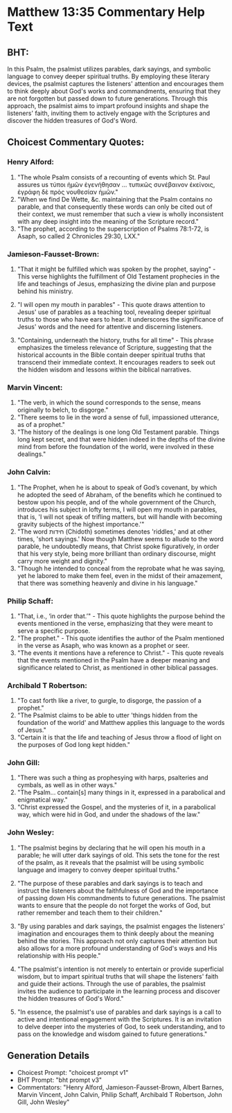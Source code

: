 # Matthew 13:35 Commentary Help Text

## BHT:
In this Psalm, the psalmist utilizes parables, dark sayings, and symbolic language to convey deeper spiritual truths. By employing these literary devices, the psalmist captures the listeners' attention and encourages them to think deeply about God's works and commandments, ensuring that they are not forgotten but passed down to future generations. Through this approach, the psalmist aims to impart profound insights and shape the listeners' faith, inviting them to actively engage with the Scriptures and discover the hidden treasures of God's Word.

## Choicest Commentary Quotes:
### Henry Alford:
1. "The whole Psalm consists of a recounting of events which St. Paul assures us τύποι ἡμῶν ἐγενήθησαν … τυπικῶς συνέβαινον ἐκείνοις, ἐγράφη δὲ πρὸς νουθεσίαν ἡμῶν." 
2. "When we find De Wette, &c. maintaining that the Psalm contains no parable, and that consequently these words can only be cited out of their context, we must remember that such a view is wholly inconsistent with any deep insight into the meaning of the Scripture record."
3. "The prophet, according to the superscription of Psalms 78:1-72, is Asaph, so called 2 Chronicles 29:30, LXX."

### Jamieson-Fausset-Brown:
1. "That it might be fulfilled which was spoken by the prophet, saying" - This verse highlights the fulfillment of Old Testament prophecies in the life and teachings of Jesus, emphasizing the divine plan and purpose behind his ministry.

2. "I will open my mouth in parables" - This quote draws attention to Jesus' use of parables as a teaching tool, revealing deeper spiritual truths to those who have ears to hear. It underscores the significance of Jesus' words and the need for attentive and discerning listeners.

3. "Containing, underneath the history, truths for all time" - This phrase emphasizes the timeless relevance of Scripture, suggesting that the historical accounts in the Bible contain deeper spiritual truths that transcend their immediate context. It encourages readers to seek out the hidden wisdom and lessons within the biblical narratives.

### Marvin Vincent:
1. "The verb, in which the sound corresponds to the sense, means originally to belch, to disgorge." 
2. "There seems to lie in the word a sense of full, impassioned utterance, as of a prophet." 
3. "The history of the dealings is one long Old Testament parable. Things long kept secret, and that were hidden indeed in the depths of the divine mind from before the foundation of the world, were involved in these dealings."

### John Calvin:
1. "The Prophet, when he is about to speak of God’s covenant, by which he adopted the seed of Abraham, of the benefits which he continued to bestow upon his people, and of the whole government of the Church, introduces his subject in lofty terms, I will open my mouth in parables, that is, 'I will not speak of trifling matters, but will handle with becoming gravity subjects of the highest importance.'" 
2. "The word חידות (Chidoth) sometimes denotes 'riddles,' and at other times, 'short sayings.' Now though Matthew seems to allude to the word parable, he undoubtedly means, that Christ spoke figuratively, in order that his very style, being more brilliant than ordinary discourse, might carry more weight and dignity."
3. "Though he intended to conceal from the reprobate what he was saying, yet he labored to make them feel, even in the midst of their amazement, that there was something heavenly and divine in his language."

### Philip Schaff:
1. "That, i.e., ‘in order that.’" - This quote highlights the purpose behind the events mentioned in the verse, emphasizing that they were meant to serve a specific purpose.
2. "The prophet." - This quote identifies the author of the Psalm mentioned in the verse as Asaph, who was known as a prophet or seer.
3. "The events it mentions have a reference to Christ." - This quote reveals that the events mentioned in the Psalm have a deeper meaning and significance related to Christ, as mentioned in other biblical passages.

### Archibald T Robertson:
1. "To cast forth like a river, to gurgle, to disgorge, the passion of a prophet." 
2. "The Psalmist claims to be able to utter 'things hidden from the foundation of the world' and Matthew applies this language to the words of Jesus." 
3. "Certain it is that the life and teaching of Jesus throw a flood of light on the purposes of God long kept hidden."

### John Gill:
1. "There was such a thing as prophesying with harps, psalteries and cymbals, as well as in other ways." 
2. "The Psalm... contain[s] many things in it, expressed in a parabolical and enigmatical way."
3. "Christ expressed the Gospel, and the mysteries of it, in a parabolical way, which were hid in God, and under the shadows of the law."

### John Wesley:
1. "The psalmist begins by declaring that he will open his mouth in a parable; he will utter dark sayings of old. This sets the tone for the rest of the psalm, as it reveals that the psalmist will be using symbolic language and imagery to convey deeper spiritual truths."

2. "The purpose of these parables and dark sayings is to teach and instruct the listeners about the faithfulness of God and the importance of passing down His commandments to future generations. The psalmist wants to ensure that the people do not forget the works of God, but rather remember and teach them to their children."

3. "By using parables and dark sayings, the psalmist engages the listeners' imagination and encourages them to think deeply about the meaning behind the stories. This approach not only captures their attention but also allows for a more profound understanding of God's ways and His relationship with His people."

4. "The psalmist's intention is not merely to entertain or provide superficial wisdom, but to impart spiritual truths that will shape the listeners' faith and guide their actions. Through the use of parables, the psalmist invites the audience to participate in the learning process and discover the hidden treasures of God's Word."

5. "In essence, the psalmist's use of parables and dark sayings is a call to active and intentional engagement with the Scriptures. It is an invitation to delve deeper into the mysteries of God, to seek understanding, and to pass on the knowledge and wisdom gained to future generations."


## Generation Details
- Choicest Prompt: "choicest prompt v1"
- BHT Prompt: "bht prompt v3"
- Commentators: "Henry Alford, Jamieson-Fausset-Brown, Albert Barnes, Marvin Vincent, John Calvin, Philip Schaff, Archibald T Robertson, John Gill, John Wesley"
